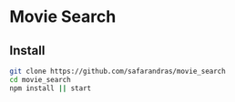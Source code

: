 # Movie Search

## Install
```sh
git clone https://github.com/safarandras/movie_search
cd movie_search
npm install || start
```
